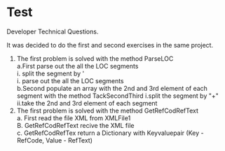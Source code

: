 # Test

Developer Technical Questions.

It was decided to do the first and second exercises in the same project.    
1. The first problem is solved with the method ParseLOC  
    a.First parse out the all the LOC segments     
        i. split the segment by '    
        i. parse out the all the LOC segments     
    b.Second populate an array with the 2nd and 3rd element of each segment with the method TackSecondThird
        i.split the segment by "+" 
        ii.take the 2nd and 3rd element of each segment 
2. The first problem is solved with the method GetRefCodRefText  
    a. First read the file XML from XMLFile1  
    B. GetRefCodRefText recive the XML file  
    c. GetRefCodRefTex return a Dictionary with Keyvaluepair (Key - RefCode, Value - RefText) 